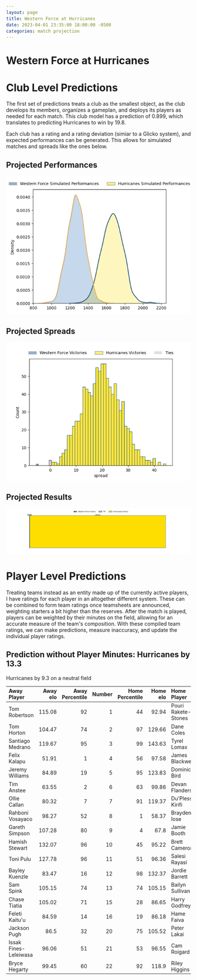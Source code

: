 ```yaml
---  
layout: page  
title: Western Force at Hurricanes  
date: 2023-04-01 23:35:00 18:00:00 -0500  
categories: match projection  
---
```

# Western Force at Hurricanes

# Club Level Predictions


The first set of predictions treats a club as the smallest object, as the club develops its members, organizes a gameplan, and deploys its players as needed for each match. This club model has a prediction of 0.899, which translates to predicting Hurricanes to win by 19.8.

Each club has a rating and a rating deviation (simiar to a Glicko system), and expected performances can be generated. This allows for simulated matches and spreads like the ones below.
## Projected Performances


![Projected Performances](plots/performances_2023-04-01-Hurricanes-WesternForce.png)
## Projected Spreads


![Projected Spreads](plots/spreads_2023-04-01-Hurricanes-WesternForce.png)
## Projected Results


![Projected Results](plots/resultbar_2023-04-01-Hurricanes-WesternForce.png)
# Player Level Predictions


Treating teams instead as an entity made up of the currently active players, I have ratings for each player in an altogether different system. These can be combined to form team ratings once teamsheets are announced, weighting starters a bit higher than the reserves. After the match is played, players can be weighted by their minutes on the field, allowing for an accurate measure of the team's composition. With these compiled team ratings, we can make predictions, measure inaccuracy, and update the individual player ratings.
## Prediction without Player Minutes: Hurricanes by 13.3


Hurricanes by 9.3 on a neutral field



| Away Player           |   Away elo |   Away Percentile |   Number |   Home Percentile |   Home elo | Home Player         |
|:----------------------|-----------:|------------------:|---------:|------------------:|-----------:|:--------------------|
| Tom Robertson         |     115.08 |                92 |        1 |                44 |      92.94 | Pouri Rakete-Stones |
| Tom Horton            |     104.47 |                74 |        2 |                97 |     129.66 | Dane Coles          |
| Santiago Medrano      |     119.67 |                95 |        3 |                99 |     143.63 | Tyrel Lomax         |
| Felix Kalapu          |      51.91 |                 1 |        4 |                56 |      97.58 | James Blackwell     |
| Jeremy Williams       |      84.89 |                19 |        5 |                95 |     123.83 | Dominic Bird        |
| Tim Anstee            |      63.55 |                 2 |        6 |                63 |      99.86 | Devan Flanders      |
| Ollie Callan          |      80.32 |                 7 |        7 |                91 |     119.37 | Du'Plessis Kirifi   |
| Rahboni Vosayaco      |      98.27 |                52 |        8 |                 1 |      58.37 | Brayden Iose        |
| Gareth Simpson        |     107.28 |                80 |        9 |                 4 |      67.8  | Jamie Booth         |
| Hamish Stewart        |     132.07 |                96 |       10 |                45 |      95.22 | Brett Cameron       |
| Toni Pulu             |     127.78 |                96 |       11 |                51 |      96.36 | Salesi Rayasi       |
| Bayley Kuenzle        |      83.47 |                16 |       12 |                98 |     132.37 | Jordie Barrett      |
| Sam Spink             |     105.15 |                74 |       13 |                74 |     105.15 | Bailyn Sullivan     |
| Chase Tiatia          |     105.02 |                71 |       15 |                28 |      86.65 | Harry Godfrey       |
| Feleti Kaitu'u        |      84.59 |                14 |       16 |                19 |      86.18 | Hame Faiva          |
| Jackson Pugh          |      86.5  |                32 |       20 |                75 |     105.52 | Peter Lakai         |
| Issak Fines-Leleiwasa |      96.06 |                51 |       21 |                53 |      96.55 | Cam Roigard         |
| Bryce Hegarty         |      99.45 |                60 |       22 |                92 |     118.9  | Riley Higgins       |

